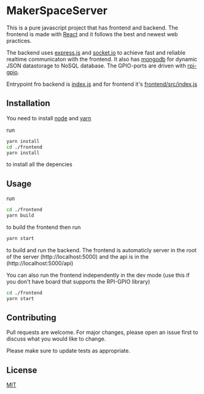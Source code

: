 # MakerSpaceServer

This is a pure javascript project that has frontend and backend. The frontend is made with [React](https://reactjs.org/) and it follows the best and newest web practices.

The backend uses [express.js](https://expressjs.com/) and [socket.io](https://socket.io/) to achieve fast and reliable realtime communicaton with the frontend. It also has [mongodb](https://www.mongodb.com/) for dynamic JSON datastorage to NoSQL database. The GPIO-ports are driven with [rpi-gpio](https://github.com/JamesBarwell/rpi-gpio.js).

Entrypoint fro backend is [index.js](./index.js) and for frontend it's [frontend/src/index.js](./frontend/src/index.js)

## Installation

You need to install [node](https://nodejs.org/en/) and [yarn](https://yarnpkg.com/lang/en/)

run

```bash
yarn install
cd ./frontend
yarn install
```

to install all the depencies

## Usage

run

```bash
cd ./frontend
yarn build
```

to build the frontend
then
run

```bash
yarn start
```

to build and run the backend. The frontend is automaticly server in the root of the server (http://localhost:5000)
and the api is in the (http://localhost:5000/api)

You can also run the frontend independently in the dev mode (use this if you don't have board that supports the RPI-GPIO library)

```bash
cd ./frontend
yarn start
```

## Contributing

Pull requests are welcome. For major changes, please open an issue first to discuss what you would like to change.

Please make sure to update tests as appropriate.

## License

[MIT](https://choosealicense.com/licenses/mit/)
